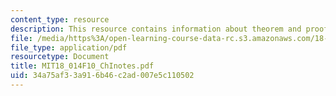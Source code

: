 ```yaml
---
content_type: resource
description: This resource contains information about theorem and proof.
file: /media/https%3A/open-learning-course-data-rc.s3.amazonaws.com/18-014-calculus-with-theory-fall-2010/34a75af33a916b46c2ad007e5c110502_MIT18_014F10_ChInotes.pdf
file_type: application/pdf
resourcetype: Document
title: MIT18_014F10_ChInotes.pdf
uid: 34a75af3-3a91-6b46-c2ad-007e5c110502
---
```

